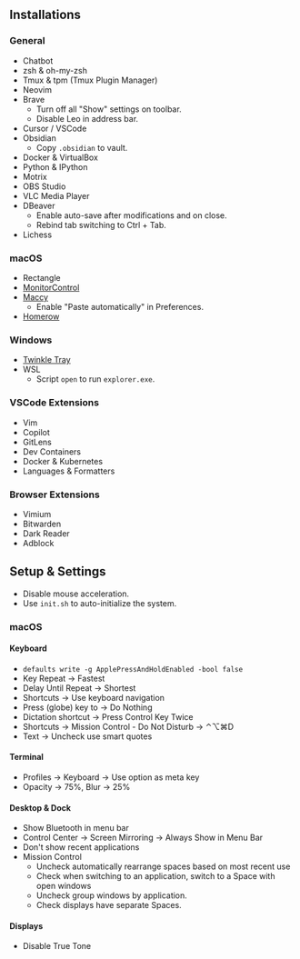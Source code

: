 ## Installations

### General

- Chatbot
- zsh & oh-my-zsh
- Tmux & tpm (Tmux Plugin Manager)
- Neovim
- Brave
  - Turn off all "Show" settings on toolbar.
  - Disable Leo in address bar.
- Cursor / VSCode
- Obsidian
  - Copy `.obsidian` to vault.
- Docker & VirtualBox
- Python & IPython
- Motrix
- OBS Studio
- VLC Media Player
- DBeaver
  - Enable auto-save after modifications and on close.
  - Rebind tab switching to Ctrl + Tab.
- Lichess

### macOS

- Rectangle
- [MonitorControl](https://github.com/MonitorControl/MonitorControl)
- [Maccy](https://github.com/p0deje/Maccy)
  - Enable "Paste automatically" in Preferences.
- [Homerow](https://www.homerow.app)

### Windows

- [Twinkle Tray](https://github.com/xanderfrangos/twinkle-tray)
- WSL
  - Script `open` to run `explorer.exe`.

### VSCode Extensions

- Vim
- Copilot
- GitLens
- Dev Containers
- Docker & Kubernetes
- Languages & Formatters

### Browser Extensions

- Vimium
- Bitwarden
- Dark Reader
- Adblock

## Setup & Settings

- Disable mouse acceleration.
- Use `init.sh` to auto-initialize the system.

### macOS

#### Keyboard

- `defaults write -g ApplePressAndHoldEnabled -bool false`
- Key Repeat -> Fastest
- Delay Until Repeat -> Shortest
- Shortcuts -> Use keyboard navigation
- Press (globe) key to -> Do Nothing
- Dictation shortcut -> Press Control Key Twice
- Shortcuts -> Mission Control - Do Not Disturb -> ⌃⌥⌘D
- Text -> Uncheck use smart quotes

#### Terminal

- Profiles -> Keyboard -> Use option as meta key
- Opacity -> 75%, Blur -> 25%

#### Desktop & Dock

- Show Bluetooth in menu bar
- Control Center -> Screen Mirroring -> Always Show in Menu Bar
- Don't show recent applications
- Mission Control
  - Uncheck automatically rearrange spaces based on most recent use
  - Check when switching to an application, switch to a Space with open windows
  - Uncheck group windows by application.
  - Check displays have separate Spaces.

#### Displays

- Disable True Tone
